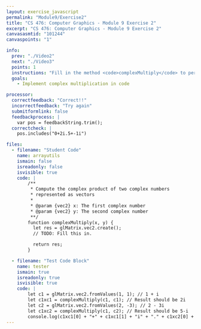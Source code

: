 ```yaml
---
layout: exercise_javascript
permalink: "Module9/Exercise2"
title: "CS 476: Computer Graphics - Module 9 Exercise 2"
excerpt: "CS 476: Computer Graphics - Module 9 Exercise 2"
canvasasmtid: "101244"
canvaspoints: "1"

info:
  prev: "./Video2"
  next: "./Video3"
  points: 1
  instructions: "Fill in the method <code>complexMultiply</code> to perform a complex multiplication between two complex numbers.  Recall that the complex product between <b>a+bi</b> and <b>c+di</b> is <b>(ac-bd) + (ad+bc)i"
  goals:
    - Implement complex multiplication in code

processor:  
  correctfeedback: "Correct!!" 
  incorrectfeedback: "Try again"
  submitformlink: false
  feedbackprocess: | 
    var pos = feedbackString.trim();
  correctcheck: |
    pos.includes("0+2i.5+-1i")

files:
  - filename: "Student Code"
    name: arrayutils
    ismain: false
    isreadonly: false
    isvisible: true
    code: |
        /**
         * Compute the complex product of two complex numbers 
         * represented as vectors
         * 
         * @param {vec2} x: The first complex number
         * @param {vec2} y: The second complex number
         **/
        function complexMultiply(x, y) {
          let res = glMatrix.vec2.create();
          // TODO: Fill this in.  

          return res;
        }

  - filename: "Test Code Block"
    name: tester
    ismain: true
    isreadonly: true
    isvisible: true
    code: | 
        let c1 = glMatrix.vec2.fromValues(1, 1); // 1 + i
        let c1xc1 = complexMultiply(c1, c1); // Result should be 2i
        let c2 = glMatrix.vec2.fromValues(2, -3); // 2 - 3i
        let c1xc2 = complexMultiply(c1, c2); // Result should be 5-i
        console.log(c1xc1[0] + "+" + c1xc1[1] + "i" + "." + c1xc2[0] + "+" + c1xc2[1] + "i");
---
```

